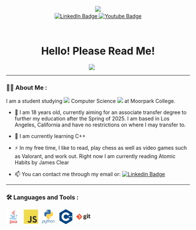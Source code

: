 <div id="header" align="center">
  <img src="https://media.giphy.com/media/3oKIPnAiaMCws8nOsE/giphy.gif" width="100"/>
</div>

<div id="badges" align="center">
  <a href="https://www.linkedin.com/in/benjamin-yu-23599028a/">
    <img src="https://img.shields.io/badge/LinkedIn-blue?style=for-the-badge&logo=linkedin&logoColor=white" alt="LinkedIn Badge"/>
  </a>
  <a href="https://www.youtube.com/channel/UCLmfITiXS22Sp3W051ioKFw">
    <img src="https://img.shields.io/badge/YouTube-red?style=for-the-badge&logo=youtube&logoColor=white" alt="Youtube Badge"/>
  </a>
</div>

<p align="center">
  <img align="center" src="https://komarev.com/ghpvc/?username=shiineng&style=flat-square&color=blue" alt=""/>
</p>

<div align="center">
  <h1>Hello! Please Read Me!</h1>
  <img src="https://gifdb.com/images/high/gengar-cute-smile-7dq72s0ozwefd52k.gif" width="50px" style="display: block; margin: 0 auto;">
</div>

---

### :man_technologist: About Me :
I am a student studying <img src="https://media.giphy.com/media/WUlplcMpOCEmTGBtBW/giphy.gif" width="30"> Computer Science <img src="https://media.giphy.com/media/WUlplcMpOCEmTGBtBW/giphy.gif" width="30"> at Moorpark College.
- :telescope: I am 18 years old, currently aiming for an associate transfer degree to further my education after the Spring of 2025. I am based in Los Angeles, California and have no restrictions on where I may transfer to.

- :seedling: I am currently learning C++

- :zap: In my free time, I like to read, play chess as well as video games such as Valorant, and work out. Right now I am currently reading Atomic Habits by James Clear

- :mailbox: You can contact me through my email or: [![Linkedin Badge](https://img.shields.io/badge/-LinkedIn-blue?style=flat&logo=Linkedin&logoColor=white)](https://www.linkedin.com/in/benjamin-yu-23599028a/)


---

### :hammer_and_wrench: Languages and Tools :
<div>
  <img src="https://github.com/devicons/devicon/blob/master/icons/java/java-original-wordmark.svg" title="Java" alt="Java" width="40" height="40"/>&nbsp;
  <img src="https://github.com/devicons/devicon/blob/master/icons/javascript/javascript-original.svg" title="JavaScript" alt="JavaScript" width="40" height="40"/>&nbsp;
  <img src="https://github.com/devicons/devicon/blob/master/icons/python/python-original-wordmark.svg" title="Python" alt="Python" width="40" height="40"/>&nbsp;
  <img src="https://github.com/devicons/devicon/blob/master/icons/cplusplus/cplusplus-plain.svg" title="C++"  alt="C++" width="40" height="40"/>&nbsp;
  <img src="https://github.com/devicons/devicon/blob/master/icons/git/git-original-wordmark.svg" title="Git" **alt="Git" width="40" height="40"/>
</div>
